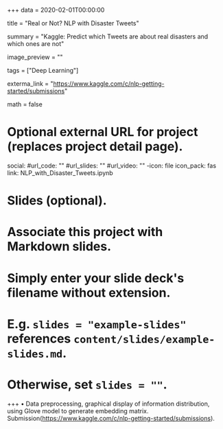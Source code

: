 +++
data = 2020-02-01T00:00:00

title = "Real or Not? NLP with Disaster Tweets"

summary = "Kaggle: Predict which Tweets are about real disasters and which ones are not"

image_preview = ""

tags = ["Deep Learning"]

exterma_link = "https://www.kaggle.com/c/nlp-getting-started/submissions"

math = false

# Optional external URL for project (replaces project detail page).


social:
#url_code: ""
#url_slides: ""
#url_video: ""
-icon: file
 icon_pack: fas
 link: NLP_with_Disaster_Tweets.ipynb
 

# Slides (optional).
#   Associate this project with Markdown slides.
#   Simply enter your slide deck's filename without extension.
#   E.g. `slides = "example-slides"` references `content/slides/example-slides.md`.
#   Otherwise, set `slides = ""`.

+++
• Data preprocessing, graphical display of information distribution, using Glove model to generate embedding matrix. Submission(https://www.kaggle.com/c/nlp-getting-started/submissions).
